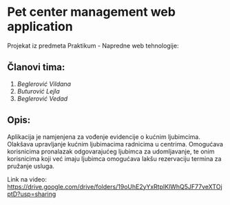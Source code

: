 # Pet center management web application
Projekat iz predmeta Praktikum - Napredne web tehnologije:

## Članovi tima:
1.	*Beglerović Vildana*
2.	*Buturović Lejla*
3.	*Beglerović Vedad*

## Opis:
Aplikacija je namjenjena za vođenje evidencije o kućnim ljubimcima. Olakšava upravljanje kućnim ljubimacima
radnicima u centrima. Omogućava korisnicima pronalazak odgovarajućeg ljubimca za udomljavanje, te onim korisnicima
koji već imaju ljubimca omogućava lakšu rezervaciju termina za pružanje usluga.


Link na video: https://drive.google.com/drive/folders/19oUhE2yYxRtpIKlWhQ5JF77veXTOjptD?usp=sharing
